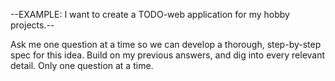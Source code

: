 --EXAMPLE: I want to create a TODO-web application for my hobby projects.--

Ask me one question at a time so we can develop
a thorough, step-by-step spec for this idea.
Build on my previous answers, and dig into every
relevant detail. Only one question at a time.
